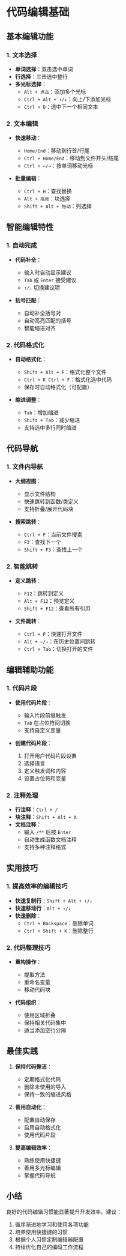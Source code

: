 # 代码编辑基础

## 基本编辑功能

### 1. 文本选择

- **单词选择**：双击选中单词
- **行选择**：三击选中整行
- **多光标选择**：
  - `Alt + 点击`：添加多个光标
  - `Ctrl + Alt + ↑/↓`：向上/下添加光标
  - `Ctrl + D`：选中下一个相同文本

### 2. 文本编辑

- **快速移动**：
  - `Home/End`：移动到行首/行尾
  - `Ctrl + Home/End`：移动到文件开头/结尾
  - `Ctrl + ←/→`：按单词移动光标

- **批量编辑**：
  - `Ctrl + H`：查找替换
  - `Alt + 拖动`：块选择
  - `Shift + Alt + 拖动`：列选择

## 智能编辑特性

### 1. 自动完成

- **代码补全**：
  - 输入时自动显示建议
  - `Tab` 或 `Enter` 接受建议
  - `↑/↓` 切换建议项

- **括号匹配**：
  - 自动补全括号对
  - 自动高亮匹配的括号
  - 智能缩进对齐

### 2. 代码格式化

- **自动格式化**：
  - `Shift + Alt + F`：格式化整个文件
  - `Ctrl + K Ctrl + F`：格式化选中代码
  - 保存时自动格式化（可配置）

- **缩进调整**：
  - `Tab`：增加缩进
  - `Shift + Tab`：减少缩进
  - 支持选中多行同时缩进

## 代码导航

### 1. 文件内导航

- **大纲视图**：
  - 显示文件结构
  - 快速跳转到函数/类定义
  - 支持折叠/展开代码块

- **搜索跳转**：
  - `Ctrl + F`：当前文件搜索
  - `F3`：查找下一个
  - `Shift + F3`：查找上一个

### 2. 智能跳转

- **定义跳转**：
  - `F12`：跳转到定义
  - `Alt + F12`：预览定义
  - `Shift + F12`：查看所有引用

- **文件跳转**：
  - `Ctrl + P`：快速打开文件
  - `Alt + ←/→`：在历史位置间跳转
  - `Ctrl + Tab`：切换打开的文件

## 编辑辅助功能

### 1. 代码片段

- **使用代码片段**：
  - 输入片段前缀触发
  - `Tab` 在占位符间切换
  - 支持自定义变量

- **创建代码片段**：
  1. 打开用户代码片段设置
  2. 选择语言
  3. 定义触发词和内容
  4. 设置占位符和变量

### 2. 注释处理

- **行注释**：`Ctrl + /`
- **块注释**：`Shift + Alt + A`
- **文档注释**：
  - 输入 `/**` 后按 `Enter`
  - 自动生成函数文档注释
  - 支持多种注释格式

## 实用技巧

### 1. 提高效率的编辑技巧

- **快速复制行**：`Shift + Alt + ↑/↓`
- **快速移动行**：`Alt + ↑/↓`
- **快速删除**：
  - `Ctrl + Backspace`：删除单词
  - `Ctrl + Shift + K`：删除整行

### 2. 代码整理技巧

- **重构操作**：
  - 提取方法
  - 重命名变量
  - 移动代码块

- **代码组织**：
  - 使用区域折叠
  - 保持相关代码集中
  - 适当添加空行分隔

## 最佳实践

1. **保持代码整洁**：
   - 定期格式化代码
   - 删除未使用的导入
   - 保持一致的缩进风格

2. **善用自动化**：
   - 配置自动保存
   - 启用自动格式化
   - 使用代码片段

3. **提高编辑效率**：
   - 熟练使用快捷键
   - 善用多光标编辑
   - 掌握代码导航

## 小结

良好的代码编辑习惯能显著提升开发效率。建议：

1. 循序渐进地学习和使用各项功能
2. 培养使用快捷键的习惯
3. 根据个人习惯定制编辑器配置
4. 持续优化自己的编码工作流程